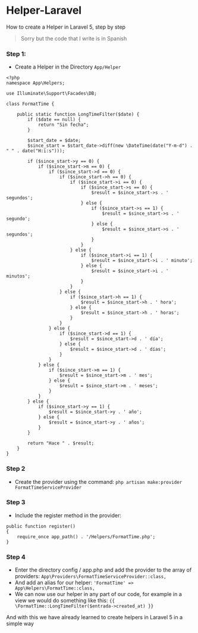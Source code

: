 # Helper-Laravel
How to create a Helper in Laravel 5, step by step

>Sorry but the code that I write is in Spanish

### Step 1: 
- Create a Helper in the Directory `App/Helper`
```
<?php
namespace App\Helpers;
  
use Illuminate\Support\Facades\DB;
  
class FormatTime {
 
    public static function LongTimeFilter($date) {
        if ($date == null) {
            return "Sin fecha";
        }
 
        $start_date = $date;
        $since_start = $start_date->diff(new \DateTime(date("Y-m-d") . " " . date("H:i:s")));
 
        if ($since_start->y == 0) {
            if ($since_start->m == 0) {
                if ($since_start->d == 0) {
                    if ($since_start->h == 0) {
                        if ($since_start->i == 0) {
                            if ($since_start->s == 0) {
                                $result = $since_start->s . ' segundos';
                            } else {
                                if ($since_start->s == 1) {
                                    $result = $since_start->s . ' segundo';
                                } else {
                                    $result = $since_start->s . ' segundos';
                                }
                            }
                        } else {
                            if ($since_start->i == 1) {
                                $result = $since_start->i . ' minuto';
                            } else {
                                $result = $since_start->i . ' minutos';
                            }
                        }
                    } else {
                        if ($since_start->h == 1) {
                            $result = $since_start->h . ' hora';
                        } else {
                            $result = $since_start->h . ' horas';
                        }
                    }
                } else {
                    if ($since_start->d == 1) {
                        $result = $since_start->d . ' día';
                    } else {
                        $result = $since_start->d . ' días';
                    }
                }
            } else {
                if ($since_start->m == 1) {
                    $result = $since_start->m . ' mes';
                } else {
                    $result = $since_start->m . ' meses';
                }
            }
        } else {
            if ($since_start->y == 1) {
                $result = $since_start->y . ' año';
            } else {
                $result = $since_start->y . ' años';
            }
        }
 
        return "Hace " . $result;
    }
}
```

### Step 2
- Create the provider using the command:
`php artisan make:provider FormatTimeServiceProvider`

### Step 3
- Include the register method in the provider:
```
public function register()
{
    require_once app_path() . '/Helpers/FormatTime.php';
}
```

### Step 4
- Enter the directory config / app.php and add the provider to the array of providers:
`App\Providers\FormatTimeServiceProvider::class,`
- And add an alias for our helper:
`'FormatTime' => App\Helpers\FormatTime::class,`
- We can now use our helper in any part of our code, for example in a view we would do something like this:
`{{ \FormatTime::LongTimeFilter($entrada->created_at) }}`

And with this we have already learned to create helpers in Laravel 5 in a simple way
